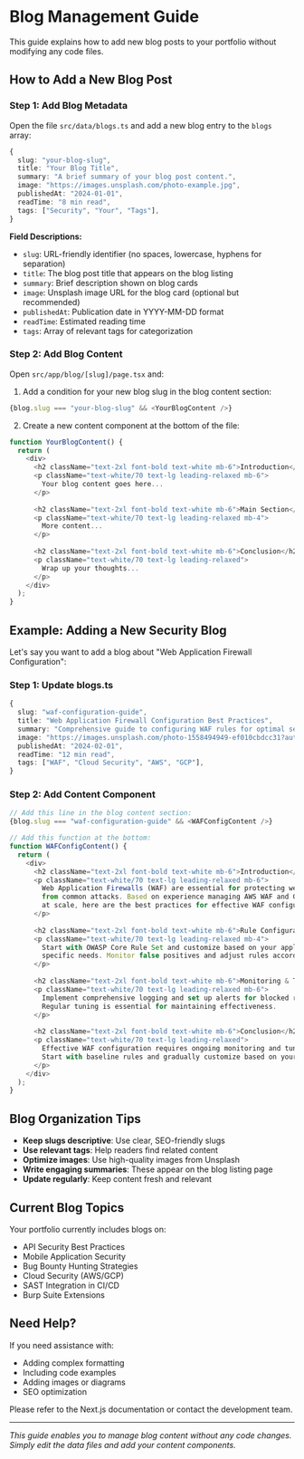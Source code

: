 # Blog Management Guide

This guide explains how to add new blog posts to your portfolio without modifying any code files.

## How to Add a New Blog Post

### Step 1: Add Blog Metadata

Open the file `src/data/blogs.ts` and add a new blog entry to the `blogs` array:

```typescript
{
  slug: "your-blog-slug",
  title: "Your Blog Title",
  summary: "A brief summary of your blog post content.",
  image: "https://images.unsplash.com/photo-example.jpg",
  publishedAt: "2024-01-01",
  readTime: "8 min read",
  tags: ["Security", "Your", "Tags"],
}
```

**Field Descriptions:**
- `slug`: URL-friendly identifier (no spaces, lowercase, hyphens for separation)
- `title`: The blog post title that appears on the blog listing
- `summary`: Brief description shown on blog cards
- `image`: Unsplash image URL for the blog card (optional but recommended)
- `publishedAt`: Publication date in YYYY-MM-DD format
- `readTime`: Estimated reading time
- `tags`: Array of relevant tags for categorization

### Step 2: Add Blog Content

Open `src/app/blog/[slug]/page.tsx` and:

1. Add a condition for your new blog slug in the blog content section:
```typescript
{blog.slug === "your-blog-slug" && <YourBlogContent />}
```

2. Create a new content component at the bottom of the file:
```typescript
function YourBlogContent() {
  return (
    <div>
      <h2 className="text-2xl font-bold text-white mb-6">Introduction</h2>
      <p className="text-white/70 text-lg leading-relaxed mb-6">
        Your blog content goes here...
      </p>
      
      <h2 className="text-2xl font-bold text-white mb-6">Main Section</h2>
      <p className="text-white/70 text-lg leading-relaxed mb-4">
        More content...
      </p>
      
      <h2 className="text-2xl font-bold text-white mb-6">Conclusion</h2>
      <p className="text-white/70 text-lg leading-relaxed">
        Wrap up your thoughts...
      </p>
    </div>
  );
}
```

## Example: Adding a New Security Blog

Let's say you want to add a blog about "Web Application Firewall Configuration":

### Step 1: Update blogs.ts
```typescript
{
  slug: "waf-configuration-guide",
  title: "Web Application Firewall Configuration Best Practices",
  summary: "Comprehensive guide to configuring WAF rules for optimal security coverage while minimizing false positives.",
  image: "https://images.unsplash.com/photo-1558494949-ef010cbdcc31?auto=format&fit=crop&w=800&q=80",
  publishedAt: "2024-02-01",
  readTime: "12 min read",
  tags: ["WAF", "Cloud Security", "AWS", "GCP"],
}
```

### Step 2: Add Content Component
```typescript
// Add this line in the blog content section:
{blog.slug === "waf-configuration-guide" && <WAFConfigContent />}

// Add this function at the bottom:
function WAFConfigContent() {
  return (
    <div>
      <h2 className="text-2xl font-bold text-white mb-6">Introduction</h2>
      <p className="text-white/70 text-lg leading-relaxed mb-6">
        Web Application Firewalls (WAF) are essential for protecting web applications 
        from common attacks. Based on experience managing AWS WAF and GCP Cloud Armor 
        at scale, here are the best practices for effective WAF configuration.
      </p>
      
      <h2 className="text-2xl font-bold text-white mb-6">Rule Configuration</h2>
      <p className="text-white/70 text-lg leading-relaxed mb-4">
        Start with OWASP Core Rule Set and customize based on your application's 
        specific needs. Monitor false positives and adjust rules accordingly.
      </p>
      
      <h2 className="text-2xl font-bold text-white mb-6">Monitoring & Tuning</h2>
      <p className="text-white/70 text-lg leading-relaxed mb-6">
        Implement comprehensive logging and set up alerts for blocked requests. 
        Regular tuning is essential for maintaining effectiveness.
      </p>
      
      <h2 className="text-2xl font-bold text-white mb-6">Conclusion</h2>
      <p className="text-white/70 text-lg leading-relaxed">
        Effective WAF configuration requires ongoing monitoring and tuning. 
        Start with baseline rules and gradually customize based on your traffic patterns.
      </p>
    </div>
  );
}
```

## Blog Organization Tips

- **Keep slugs descriptive**: Use clear, SEO-friendly slugs
- **Use relevant tags**: Help readers find related content
- **Optimize images**: Use high-quality images from Unsplash
- **Write engaging summaries**: These appear on the blog listing page
- **Update regularly**: Keep content fresh and relevant

## Current Blog Topics

Your portfolio currently includes blogs on:
- API Security Best Practices
- Mobile Application Security
- Bug Bounty Hunting Strategies  
- Cloud Security (AWS/GCP)
- SAST Integration in CI/CD
- Burp Suite Extensions

## Need Help?

If you need assistance with:
- Adding complex formatting
- Including code examples
- Adding images or diagrams
- SEO optimization

Please refer to the Next.js documentation or contact the development team.

---

*This guide enables you to manage blog content without any code changes. Simply edit the data files and add your content components.* 